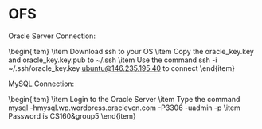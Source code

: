 # OFS

Oracle Server Connection:

\begin{item}
    \item Download ssh to your OS
    \item Copy the oracle_key.key and oracle_key.key.pub to ~/.ssh 
    \item Use the command ssh -i ~/.ssh/oracle_key.key ubuntu@146.235.195.40 to connect
\end{item}

MySQL Connection:

\begin{item}
    \item Login to the Oracle Server
    \item Type the command mysql -hmysql.wp.wordpress.oraclevcn.com -P3306 -uadmin -p
    \item Password is CS160&group5
\end{item}

